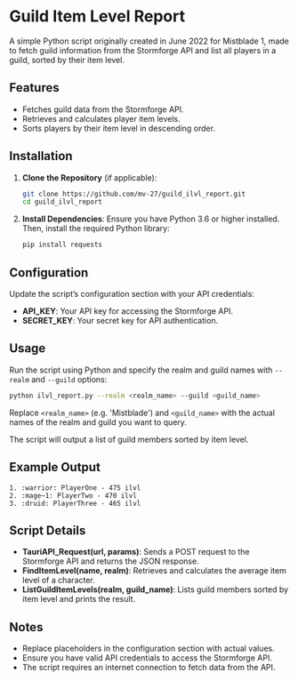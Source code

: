 # Guild Item Level Report

A simple Python script originally created in June 2022 for Mistblade 1, made to fetch guild information from the Stormforge API and list all players in a guild, sorted by their item level.

## Features

- Fetches guild data from the Stormforge API.
- Retrieves and calculates player item levels.
- Sorts players by their item level in descending order.

## Installation

1. **Clone the Repository** (if applicable):
    ```bash
    git clone https://github.com/mv-27/guild_ilvl_report.git
    cd guild_ilvl_report
    ```

2. **Install Dependencies**:
    Ensure you have Python 3.6 or higher installed. Then, install the required Python library:
    ```bash
    pip install requests
    ```

## Configuration

Update the script’s configuration section with your API credentials:

- **API_KEY**: Your API key for accessing the Stormforge API.
- **SECRET_KEY**: Your secret key for API authentication.

## Usage

Run the script using Python and specify the realm and guild names with `--realm` and `--guild` options:

```bash
python ilvl_report.py --realm <realm_name> --guild <guild_name>
```

Replace `<realm_name>` (e.g. 'Mistblade') and `<guild_name>` with the actual names of the realm and guild you want to query.

The script will output a list of guild members sorted by item level.

## Example Output

```
1. :warrior: PlayerOne - 475 ilvl
2. :mage~1: PlayerTwo - 470 ilvl
3. :druid: PlayerThree - 465 ilvl
```

## Script Details

- **TauriAPI_Request(url, params)**: Sends a POST request to the Stormforge API and returns the JSON response.
- **FindItemLevel(name, realm)**: Retrieves and calculates the average item level of a character.
- **ListGuildItemLevels(realm, guild_name)**: Lists guild members sorted by item level and prints the result.

## Notes

- Replace placeholders in the configuration section with actual values.
- Ensure you have valid API credentials to access the Stormforge API.
- The script requires an internet connection to fetch data from the API.